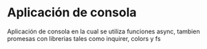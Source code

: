 # Aplicación de consola 

Aplicación de consola en la cual se utiliza funciones async, tambien promesas con librerias tales como inquirer, colors y fs

